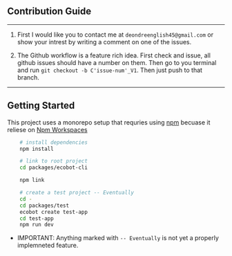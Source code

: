 ## Contribution Guide
----
1. First I would like you to contact me at `deondreenglish45@gmail.com` or show your intrest by writing a comment on one of the issues.

2. The Github workflow is a feature rich idea. First check and issue, all github issues should have a number on them. Then go to you terminal and run `git checkout -b C'issue-num'_V1`. Then just push to that branch.
---
## Getting Started

This project uses a monorepo setup that requries using [npm](https://docs.npmjs.com/about-npm) becuase it reliese on [Npm Workspaces](https://docs.npmjs.com/cli/v7/using-npm/workspaces)

``` sh
    # install dependencies
    npm install

    # link to root project
    cd packages/ecobot-cli

    npm link

    # create a test project -- Eventually
    cd -
    cd packages/test
    ecobot create test-app
    cd test-app
    npm run dev
```

- IMPORTANT: Anything marked with `-- Eventually` is not yet a properly implemneted feature.
